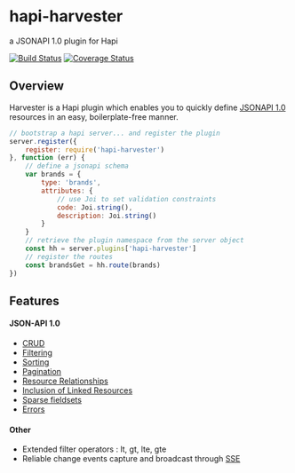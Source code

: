 # hapi-harvester

a JSONAPI 1.0 plugin for Hapi

[![Build Status](https://travis-ci.org/agco/hapi-harvester.svg?branch=develop)](https://travis-ci.org/agco/hapi-harvester)
[![Coverage Status](https://coveralls.io/repos/agco/hapi-harvester/badge.svg?branch=feature%2Fhh-30&service=github)](https://coveralls.io/github/agco/hapi-harvester?branch=develop)

## Overview

Harvester is a Hapi plugin which enables you to quickly define [JSONAPI 1.0](http://jsonapi.org) resources in an easy, boilerplate-free manner.  

```js
// bootstrap a hapi server... and register the plugin
server.register({
    register: require('hapi-harvester')
}, function (err) {
    // define a jsonapi schema 
    var brands = {
        type: 'brands',
        attributes: {
            // use Joi to set validation constraints
            code: Joi.string(),
            description: Joi.string()
        }
    }
    // retrieve the plugin namespace from the server object
    const hh = server.plugins['hapi-harvester']
    // register the routes 
    const brandsGet = hh.route(brands)
})
```

## Features

#### JSON-API 1.0 

- [CRUD](http://jsonapi.org/format/#crud)
- [Filtering](http://jsonapi.org/format/#fetching-filtering)
- [Sorting](http://jsonapi.org/format/#fetching-sorting)
- [Pagination](http://jsonapi.org/format/#fetching-pagination)
- [Resource Relationships](http://jsonapi.org/format/#document-structure-resource-relationships) 
- [Inclusion of Linked Resources](http://jsonapi.org/format/#fetching-includes)
- [Sparse fieldsets](http://jsonapi.org/format/#fetching-sparse-fieldsets)
- [Errors](http://jsonapi.org/format/#errors)

#### Other  

- Extended filter operators : lt, gt, lte, gte
- Reliable change events capture and broadcast through [SSE](http://www.w3.org/TR/eventsource/) 



